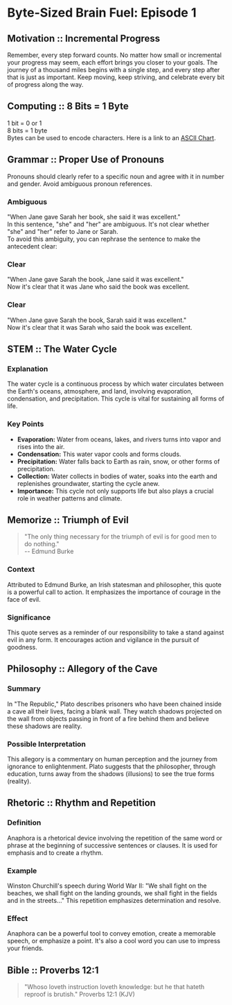 # Byte-Sized Brain Fuel: Episode 1

## Motivation :: Incremental Progress

Remember, every step forward counts. No matter how small or incremental your progress may seem, each effort brings you closer to your goals. The journey of a thousand miles begins with a single step, and every step after that is just as important. Keep moving, keep striving, and celebrate every bit of progress along the way.

## Computing  :: 8 Bits = 1 Byte

1 bit = 0 or 1  
8 bits = 1 byte  
Bytes can be used to encode characters. Here is a link to an [ASCII Chart](https://web.cecs.pdx.edu/~harry/compilers/ASCIIChart.pdf).  

## Grammar    :: Proper Use of Pronouns 

Pronouns should clearly refer to a specific noun and agree with it in number and gender. Avoid ambiguous pronoun references.  

### Ambiguous

"When Jane gave Sarah her book, she said it was excellent."  
In this sentence, "she" and "her" are ambiguous. It's not clear whether "she" and "her" refer to Jane or Sarah.  
To avoid this ambiguity, you can rephrase the sentence to make the antecedent clear:  

### Clear

"When Jane gave Sarah the book, Jane said it was excellent."  
Now it's clear that it was Jane who said the book was excellent.  

### Clear

"When Jane gave Sarah the book, Sarah said it was excellent."  
Now it's clear that it was Sarah who said the book was excellent.  

## STEM       :: The Water Cycle

### Explanation

The water cycle is a continuous process by which water circulates between the Earth's oceans, atmosphere, and land, involving evaporation, condensation, and precipitation. This cycle is vital for sustaining all forms of life.

### Key Points

- **Evaporation:** Water from oceans, lakes, and rivers turns into vapor and rises into the air.
- **Condensation:** This water vapor cools and forms clouds.
- **Precipitation:** Water falls back to Earth as rain, snow, or other forms of precipitation.
- **Collection:** Water collects in bodies of water, soaks into the earth and replenishes groundwater, starting the cycle anew.
- **Importance:** This cycle not only supports life but also plays a crucial role in weather patterns and climate.

## Memorize   :: Triumph of Evil

> "The only thing necessary for the triumph of evil is for good men to do nothing."  
> -- Edmund Burke

### Context

Attributed to Edmund Burke, an Irish statesman and philosopher, this quote is a powerful call to action. It emphasizes the importance of courage in the face of evil.

### Significance

This quote serves as a reminder of our responsibility to take a stand against evil in any form. It encourages action and vigilance in the pursuit of goodness.

## Philosophy :: Allegory of the Cave

### Summary

In "The Republic," Plato describes prisoners who have been chained inside a cave all their lives, facing a blank wall. They watch shadows projected on the wall from objects passing in front of a fire behind them and believe these shadows are reality.

### Possible Interpretation

This allegory is a commentary on human perception and the journey from ignorance to enlightenment. Plato suggests that the philosopher, through education, turns away from the shadows (illusions) to see the true forms (reality).

## Rhetoric   :: Rhythm and Repetition

### Definition

Anaphora is a rhetorical device involving the repetition of the same word or phrase at the beginning of successive sentences or clauses. It is used for emphasis and to create a rhythm.  

### Example

Winston Churchill's speech during World War II: "We shall fight on the beaches, we shall fight on the landing grounds, we shall fight in the fields and in the streets..." This repetition emphasizes determination and resolve.  

### Effect

Anaphora can be a powerful tool to convey emotion, create a memorable speech, or emphasize a point. It's also a cool word you can use to impress your friends.  

## Bible      :: Proverbs 12:1

> "Whoso loveth instruction loveth knowledge: but he that hateth reproof is brutish." Proverbs 12:1 (KJV)


